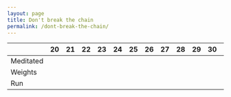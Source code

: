 ```yaml
---
layout: page
title: Don't break the chain
permalink: /dont-break-the-chain/
---
```


|  | 20 | 21 | 22 | 23 | 24 | 25 | 26 | 27 | 28 | 29 | 30 | 31 |  |  |  |
|-----------|----|----|----|----|----|----|----|----|----|----|----|----|---|---|---|
| Meditated |  |  |  |  |  |  |  |  |  |  |  |  |  |  |  |
| Weights |  |  |  |  |  |  |  |  |  |  |  |  |  |  |  |
| Run |  |  |  |  |  |  |  |  |  |  |  |  |  |  |  |
